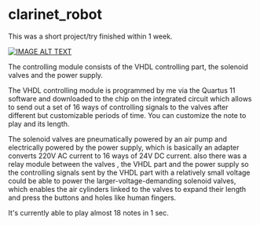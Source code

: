 # clarinet_robot

This was a short project/try finished within 1 week.

[![IMAGE ALT TEXT](http://img.youtube.com/vi/cwD7twZZ1ns/0.jpg)](http://www.youtube.com/watch?v=cwD7twZZ1ns "Video Title")

The controlling module consists of the VHDL controlling part,  the solenoid valves and the power supply.
 
The VHDL controlling module is programmed by me via the Quartus 11 software and downloaded to the chip on the integrated circuit which allows to send out a set of 16 ways of controlling signals to the valves after different but customizable periods of time. You can customize the note to play and its length.
 
The solenoid valves are pneumatically powered by an air pump and electrically powered by the power supply, which is basically an adapter converts 220V AC current to 16 ways of 24V DC current. also there was a relay module between the valves , the VHDL part and the power supply so the controlling signals sent by the VHDL part with a relatively small voltage could be able to power the larger-voltage-demanding solenoid valves, which enables the air cylinders linked to the valves to expand their length and press the buttons and holes like human fingers.
 
It's currently able to play almost 18 notes in 1 sec.


